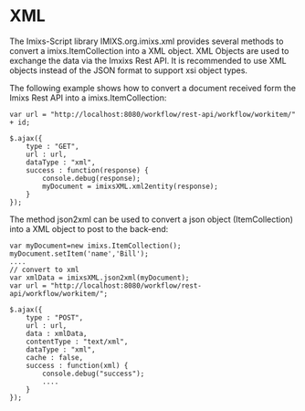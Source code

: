 # XML

The Imixs-Script library IMIXS.org.imixs.xml provides several methods to convert a imixs.ItemCollection into a XML object. XML Objects are used to exchange the data via the Imxixs Rest API. It is recommended to use XML objects instead of the JSON format to support  xsi object types.

The following example shows how to convert a document received form the Imixs Rest API into a imixs.ItemCollection:


	var url = "http://localhost:8080/workflow/rest-api/workflow/workitem/" + id;

	$.ajax({
		type : "GET",
		url : url,
		dataType : "xml",
		success : function(response) {
			console.debug(response);
			myDocument = imixsXML.xml2entity(response);
		}
	});
		
The method json2xml can be used to convert a json object (ItemCollection) into a XML object to post to the back-end:

	var myDocument=new imixs.ItemCollection();
	myDocument.setItem('name','Bill');
	....
	// convert to xml
	var xmlData = imixsXML.json2xml(myDocument);
	var url = "http://localhost:8080/workflow/rest-api/workflow/workitem/";

	$.ajax({
		type : "POST",
		url : url,
		data : xmlData,
		contentType : "text/xml",
		dataType : "xml",
		cache : false,
		success : function(xml) {
			console.debug("success");
			....
		}
	});

	
	